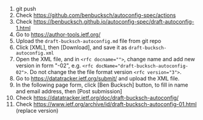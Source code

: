 1. git push
2. Check https://github.com/benbucksch/autoconfig-spec/actions
3. Check https://benbucksch.github.io/autoconfig-spec/draft-autoconfig-1.html
4. Go to https://author-tools.ietf.org/
5. Upload the `draft-bucksch-autoconfig.md` file from git repo
6. Click [XML], then [Download], and save it as
  `draft-bucksch-autoconfig.xml`
7. Open the XML file, and in `<rfc docname="">`, change name and
  add new version in form "-02", e.g.
  `<rfc docName="draft-bucksch-autoconfig-02">`.
  Do not change the the file format version `<rfc version="3">`.
8. Go to https://datatracker.ietf.org/submit/ and
  upload the XML file.
9. In the following page form, click [Ben Bucksch] button,
  to fill in name and email address, then [Post submission]
10. Check https://datatracker.ietf.org/doc/draft-bucksch-autoconfig/
11. Check https://www.ietf.org/archive/id/draft-bucksch-autoconfig-01.html (replace version)
